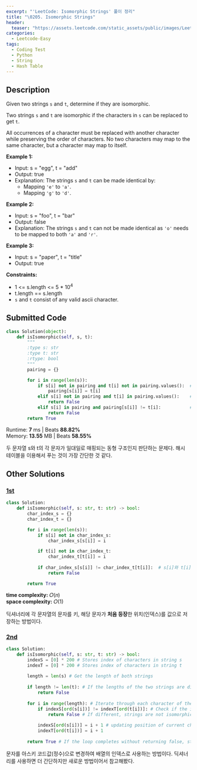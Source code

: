```yaml
---
excerpt: "'LeetCode: Isomorphic Strings' 풀이 정리"
title: "\0205. Isomorphic Strings"
header:
  teaser: "https://assets.leetcode.com/static_assets/public/images/LeetCode_Sharing.png"
categories:
  - Leetcode-Easy
tags:
  - Coding Test
  - Python
  - String
  - Hash Table
---
```


## <i class="fa-solid fa-file-lines"></i> Description

Given two strings `s` and `t`, determine if they are isomorphic.

Two strings `s` and `t` are isomorphic if the characters in `s` can be replaced to get `t`.

All occurrences of a character must be replaced with another character while preserving the order of characters. No two characters may map to the same character, but a character may map to itself.

**Example 1:**

- Input: s = "egg", t = "add"
- Output: true
- Explanation: The strings `s` and `t` can be made identical by:
   - Mapping `'e'` to `'a'`.
   - Mapping `'g'` to `'d'`.

**Example 2:**

- Input: s = "foo", t = "bar"
- Output: false
- Explanation: The strings `s` and `t` can not be made identical as `'o'` needs to be mapped to both `'a'` and `'r'`.

**Example 3:**

- Input: s = "paper", t = "title"
- Output: true

**Constraints:**

- 1 <= s.length <= 5 * 10<sup>4</sup>
- t.length == s.length
- `s` and `t` consist of any valid ascii character.

## <i class="fa-solid fa-cloud-arrow-up"></i> Submitted Code

```python
class Solution(object):
    def isIsomorphic(self, s, t):
        """
        :type s: str
        :type t: str
        :rtype: bool
        """
        pairing = {}

        for i in range(len(s)):
            if s[i] not in pairing and t[i] not in pairing.values():  # s[i]가 해시테이블에 없고 t[i]가 값으로 추가된 적이 없을 때
                pairing[s[i]] = t[i]                                    # 해시테이블에 쌍 추가
            elif s[i] not in pairing and t[i] in pairing.values():    # s[i]가 해시테이블에 없고 t[i]가 이미 값으로 추가된 적이 있을 때
                return False
            elif s[i] in pairing and pairing[s[i]] != t[i]:           # s[i]가 해시테이블에 있고 t[i]이 해당 키의 값과 다를 때
                return False
        return True
```
<i class="fa-solid fa-clock"></i> Runtime: **7** ms \| Beats **88.82%**    
<i class="fa-solid fa-memory"></i> Memory: **13.55** MB \| Beats **58.55%**

두 문자열 s와 t의 각 문자가 일대일로 매핑되는 동형 구조인지 판단하는 문제다. 해시 테이블을 이용해서 푸는 것이 가장 간단한 것 같다.

## <i class="fa-solid fa-flask"></i> Other Solutions

### <a href="https://leetcode.com/problems/isomorphic-strings/solutions/5896641/video-keep-pairs-in-hashmap-2-solutions-w4im3/" target="_blank">1st</a>

```python
class Solution:
    def isIsomorphic(self, s: str, t: str) -> bool:
        char_index_s = {}
        char_index_t = {}

        for i in range(len(s)):
            if s[i] not in char_index_s:
                char_index_s[s[i]] = i

            if t[i] not in char_index_t:
                char_index_t[t[i]] = i
            
            if char_index_s[s[i]] != char_index_t[t[i]]:  # s[i]와 t[i]의 처음 등장 위치가 다를 경우
                return False

        return True
```
<i class="fa-solid fa-clock"></i> **time complexity:** 𝑂(𝑛)    
<i class="fa-solid fa-memory"></i> **space complexity:** 𝑂(1)           

딕셔너리에 각 문자열의 문자를 키, 해당 문자가 **처음 등장**한 위치(인덱스)를 값으로 저장하는 방법이다.


### <a href="https://leetcode.com/problems/isomorphic-strings/solutions/4960160/beats-100-easiest-code-with-comments-exp-oxmr/" target="_blank">2nd</a>

```python
class Solution:
    def isIsomorphic(self, s: str, t: str) -> bool:
        indexS = [0] * 200 # Stores index of characters in string s
        indexT = [0] * 200 # Stores index of characters in string t
        
        length = len(s) # Get the length of both strings
        
        if length != len(t): # If the lengths of the two strings are different, they can't be isomorphic
            return False
        
        for i in range(length): # Iterate through each character of the strings
            if indexS[ord(s[i])] != indexT[ord(t[i])]: # Check if the index of the current character in string s is different from the index of the corresponding character in string t
                return False # If different, strings are not isomorphic
            
            indexS[ord(s[i])] = i + 1 # updating position of current character
            indexT[ord(t[i])] = i + 1
        
        return True # If the loop completes without returning false, strings are isomorphic
```
문자를 아스키 코드값(정수)으로 변경하여 배열의 인덱스로 사용하는 방법이다. 딕셔너리를 사용하면 더 간단하지만 새로운 방법이어서 참고해봤다.